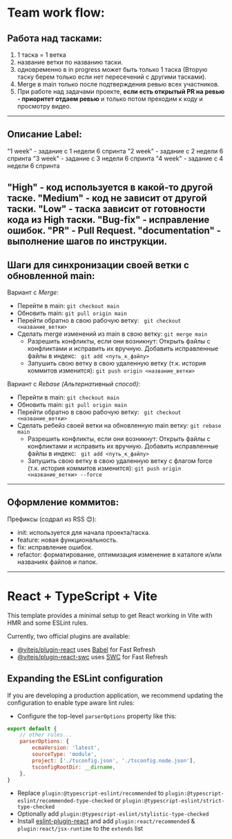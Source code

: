 # **Team work flow**:
## Работа над тасками:

1. 1 таска = 1 ветка
2. название ветки по названию таски.
3. одновременно в in progress может быть только 1 таска (Вторую таску берем только если нет пересечений с другими
   тасками).
4. Merge в main только после подтверждения ревью всех участников.
5. При работе над задачами проекте, **если есть открытый PR на ревью - приоритет отдаем ревью** и только потом преходим
   к коду и просмотру видео.
---

## Описание Label:

"1 week" - задание с 1 недели 6 спринта
"2 week" - задание с 2 недели 6 спринта
"3 week" - задание с 3 недели 6 спринта
"4 week" - задание с 4 недели 6 спринта

"High" - код используется в какой-то другой таске.
"Medium" - код не зависит от другой таски.
"Low" - таска зависит от готовности кода из High таски.
"Bug-fix" - исправление ошибок.
"PR" - Pull Request.
"documentation" - выполнение шагов по инструкции.
---

## Шаги для синхронизации своей ветки с обновленной main:

Вариант с *Merge*:

- Перейти в main: ```git checkout main```
- Обновить main: ```git pull origin main```
- Перейти обратно в свою рабочую ветку: ``` git checkout <название_ветки>```
- Сделать merge изменений из main в свою ветку: ```git merge main```
    - Разрешить конфликты, если они возникнут:
      Открыть файлы с конфликтами и исправить их вручную.
      Добавить исправленные файлы в индекс:  ``` git add <путь_к_файлу>```
    - Запушить свою ветку в свою удаленную ветку (т.к. история коммитов
      изменится): ```git push origin <название_ветки>```

Вариант с *Rebase* _(Альтернативный способ)_:

- Перейти в main: ```git checkout main```
- Обновить main: ```git pull origin main```
- Перейти обратно в свою рабочую ветку: ``` git checkout <название_ветки>```
- Сделать ребейз своей ветки на обновленную main ветку: ```git rebase main```
    - Разрешить конфликты, если они возникнут:
      Открыть файлы с конфликтами и исправить их вручную.
      Добавить исправленные файлы в индекс:  ``` git add <путь_к_файлу>```
    - Запушить свою ветку в свою удаленную ветку с флагом force (т.к. история коммитов
      изменится): ```git push origin <название_ветки> --force```
---

## Оформление коммитов:

Префиксы (содрал из RSS 😊):

- init: используется для начала проекта/таска.
- feature: новая функциональность.
- fix: исправление ошибок.
- refactor: форматирование, оптимизация изменение в каталоге и/или названиях файлов и папок.
---



# React + TypeScript + Vite

This template provides a minimal setup to get React working in Vite with HMR and some ESLint rules.

Currently, two official plugins are available:

- [@vitejs/plugin-react](https://github.com/vitejs/vite-plugin-react/blob/main/packages/plugin-react/README.md)
  uses [Babel](https://babeljs.io/) for Fast Refresh
- [@vitejs/plugin-react-swc](https://github.com/vitejs/vite-plugin-react-swc) uses [SWC](https://swc.rs/) for Fast
  Refresh

## Expanding the ESLint configuration

If you are developing a production application, we recommend updating the configuration to enable type aware lint rules:

- Configure the top-level `parserOptions` property like this:

```js
export default {
    // other rules...
    parserOptions: {
        ecmaVersion: 'latest',
        sourceType: 'module',
        project: ['./tsconfig.json', './tsconfig.node.json'],
        tsconfigRootDir: __dirname,
    },
}
```

- Replace `plugin:@typescript-eslint/recommended` to `plugin:@typescript-eslint/recommended-type-checked`
  or `plugin:@typescript-eslint/strict-type-checked`
- Optionally add `plugin:@typescript-eslint/stylistic-type-checked`
- Install [eslint-plugin-react](https://github.com/jsx-eslint/eslint-plugin-react) and
  add `plugin:react/recommended` & `plugin:react/jsx-runtime` to the `extends` list
